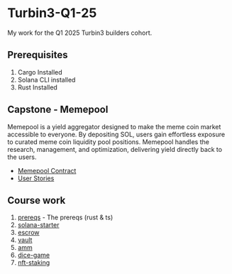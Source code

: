 # Turbin3-Q1-25
My work for the Q1 2025 Turbin3 builders cohort.

## Prerequisites
1. Cargo Installed
2. Solana CLI installed
3. Rust Installed

## Capstone - Memepool
Memepool is a yield aggregator designed to make the meme coin market accessible to everyone. By depositing SOL, users gain effortless exposure to curated meme coin liquidity pool positions. Memepool handles the research, management, and optimization, delivering yield directly back to the users.
- [Memepool Contract](https://github.com/suite/memepool.git)
- [User Stories](https://docs.google.com/document/d/1HBy0QXC6gkG0PM1P_FpaIlNVbyiZAzx89kV5sJg0AfA/edit?usp=sharing)

## Course work
1. [prereqs](https://github.com/suite/TURBIN3.git) - The prereqs (rust & ts)
2. [solana-starter](https://github.com/suite/solana-starter.git)
3. [escrow](https://github.com/suite/escrow.git)
4. [vault](https://github.com/suite/vault.git)
5. [amm](https://github.com/suite/amm.git)
6. [dice-game](https://github.com/suite/dice-game.git)
7. [nft-staking](https://github.com/suite/nft-staking.git)